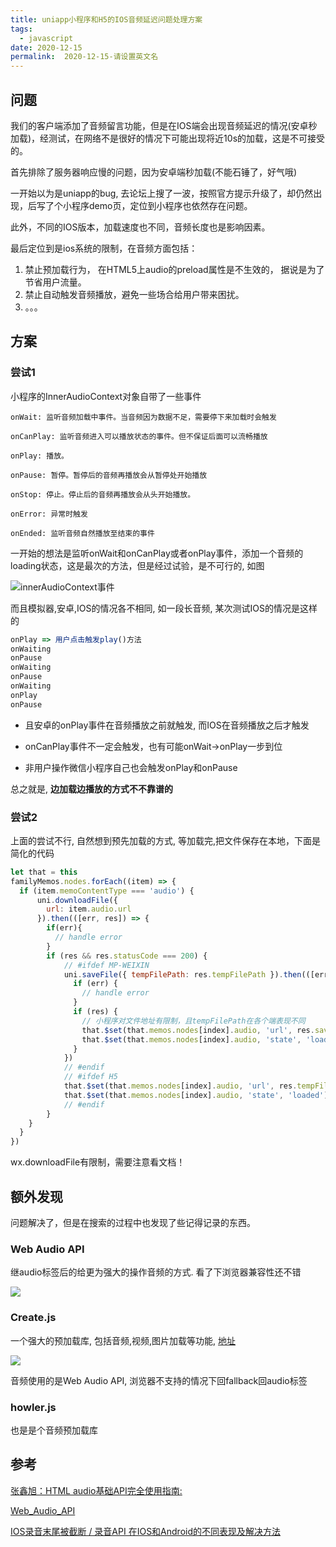 ```yaml
---
title: uniapp小程序和H5的IOS音频延迟问题处理方案
tags:
  - javascript
date: 2020-12-15
permalink:  2020-12-15-请设置英文名
---
```


## 问题

我们的客户端添加了音频留言功能，但是在IOS端会出现音频延迟的情况(安卓秒加载)，经测试，在网络不是很好的情况下可能出现将近10s的加载，这是不可接受的。

首先排除了服务器响应慢的问题，因为安卓端秒加载(不能石锤了，好气哦)

一开始以为是uniapp的bug, 去论坛上搜了一波，按照官方提示升级了，却仍然出现，后写了个小程序demo页，定位到小程序也依然存在问题。

此外，不同的IOS版本，加载速度也不同，音频长度也是影响因素。

最后定位到是ios系统的限制，在音频方面包括：

1. 禁止预加载行为， 在HTML5上audio的preload属性是不生效的， 据说是为了节省用户流量。
2. 禁止自动触发音频播放，避免一些场合给用户带来困扰。
3. 。。。

## 方案

### 尝试1

小程序的InnerAudioContext对象自带了一些事件

```
onWait: 监听音频加载中事件。当音频因为数据不足，需要停下来加载时会触发

onCanPlay: 监听音频进入可以播放状态的事件。但不保证后面可以流畅播放

onPlay: 播放。

onPause: 暂停。暂停后的音频再播放会从暂停处开始播放

onStop: 停止。停止后的音频再播放会从头开始播放。

onError: 异常时触发

onEnded: 监听音频自然播放至结束的事件
```

一开始的想法是监听onWait和onCanPlay或者onPlay事件，添加一个音频的loading状态，这是最次的方法，但是经过试验，是不可行的, 如图

![innerAudioContext事件](http://note.youdao.com/yws/public/resource/1f466420b40e359c829bda0a8716b54a/xmlnote/063941ADD43D45668E8AC902926253C6/67088)

而且模拟器,安卓,IOS的情况各不相同, 如一段长音频, 某次测试IOS的情况是这样的

```js
onPlay => 用户点击触发play()方法
onWaiting
onPause
onWaiting
onPause
onWaiting
onPlay
onPause
```

* 且安卓的onPlay事件在音频播放之前就触发, 而IOS在音频播放之后才触发

* onCanPlay事件不一定会触发，也有可能onWait->onPlay一步到位
* 非用户操作微信小程序自己也会触发onPlay和onPause

总之就是, **边加载边播放的方式不不靠谱的**

### 尝试2

上面的尝试不行, 自然想到预先加载的方式, 等加载完,把文件保存在本地，下面是简化的代码

```javascript
let that = this
familyMemos.nodes.forEach((item) => {
  if (item.memoContentType === 'audio') {
      uni.downloadFile({
        url: item.audio.url
      }).then(([err, res]) => {
        if(err){
          // handle error
        }
        if (res && res.statusCode === 200) {
            // #ifdef MP-WEIXIN
            uni.saveFile({ tempFilePath: res.tempFilePath }).then(([err, res]) => {
              if (err) {
                // handle error
              }
              if (res) {
                // 小程序对文件地址有限制，且tempFilePath在各个端表现不同
                that.$set(that.memos.nodes[index].audio, 'url', res.savedFilePath)
                that.$set(that.memos.nodes[index].audio, 'state', 'loaded')
              }
            })
            // #endif
            // #ifdef H5
            that.$set(that.memos.nodes[index].audio, 'url', res.tempFilePath) //
            that.$set(that.memos.nodes[index].audio, 'state', 'loaded')
            // #endif
        }
    }
  }
})
```

wx.downloadFile有限制，需要注意看文档！

## 额外发现

问题解决了，但是在搜索的过程中也发现了些记得记录的东西。

### Web Audio API

继audio标签后的给更为强大的操作音频的方式. 看了下浏览器兼容性还不错

![](http://note.youdao.com/yws/public/resource/1f466420b40e359c829bda0a8716b54a/xmlnote/WEBRESOURCE1c4a27785375a4ff60f62a8a3bf17084/67090)

### Create.js

一个强大的预加载库, 包括音频,视频,图片加载等功能, [地址](https://www.createjs.com/)

![](http://note.youdao.com/yws/public/resource/1f466420b40e359c829bda0a8716b54a/xmlnote/D7FAD6EFA76244CBA4A16935E54278C0/67092)

音频使用的是Web Audio API, 浏览器不支持的情况下回fallback回audio标签

### howler.js

也是是个音频预加载库

## 参考

[张鑫旭：HTML audio基础API完全使用指南:](<https://www.zhangxinxu.com/wordpress/2019/07/html-audio-api-guide/>)

[Web_Audio_API](<https://developer.mozilla.org/en-US/docs/Web/API/Web_Audio_API>)

[IOS录音末尾被截断 / 录音API 在IOS和Android的不同表现及解决方法
](https://developers.weixin.qq.com/community/develop/article/doc/000602512801106806ca3046058c13)
